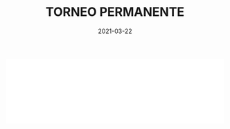 ﻿---
layout: torneo
title:  "TORNEO PERMANENTE"
date:   2021-03-22
---
<script>
  function resizeIframe(obj) {
    obj.style.height = obj.contentWindow.document.documentElement.scrollHeight + 'px';
  }
</script>
<iframe src="Grp1-Rd14.html" style="
    display: block;
    width: 100%;
    border: none;" frameborder="0" scrolling="no" onload="resizeIframe(this)"></iframe>